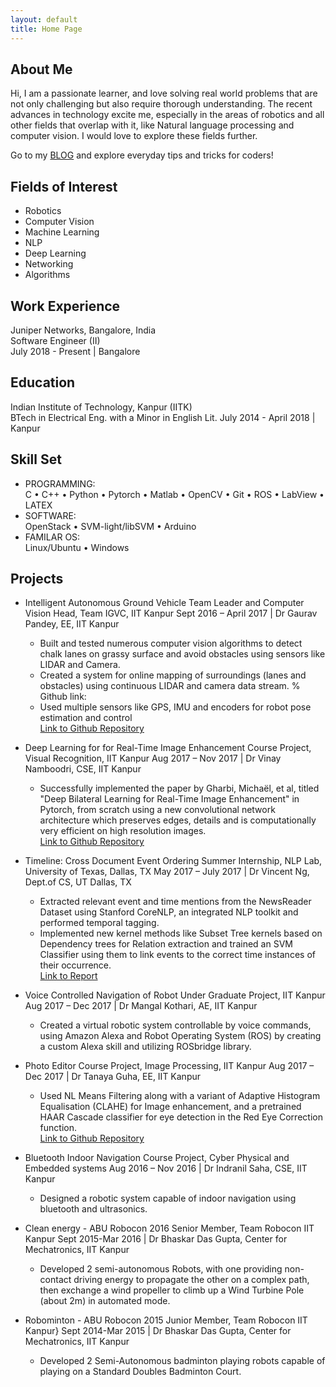 ```yaml
---
layout: default
title: Home Page
---
```


## About Me
 Hi, I am a passionate learner, and love solving real world problems that are not only challenging but also require thorough understanding. The recent advances in technology excite me, especially in the areas of robotics and all other fields that overlap with it, like Natural language processing and computer vision. I would love to explore these fields further.
 
Go to my [BLOG](blog_home.html) and explore everyday tips and tricks for coders!

## Fields of Interest
- Robotics  
- Computer Vision
- Machine Learning 
- NLP
- Deep Learning
- Networking
- Algorithms

## Work Experience
Juniper Networks, Bangalore, India<br/>
Software Engineer (II)<br/>
July 2018 - Present | Bangalore

## Education
Indian Institute of Technology, Kanpur (IITK) <br/>
BTech in Electrical Eng. with a Minor in English Lit. <bt/>
July 2014 - April 2018 | Kanpur

## Skill Set
- PROGRAMMING: <br/>
C • C++ • Python • Pytorch • Matlab • OpenCV • Git • ROS • LabView • LATEX
- SOFTWARE: <br/>
OpenStack • SVM-light/libSVM • Arduino 
- FAMILAR OS: <br/>
Linux/Ubuntu • Windows

## Projects

- Intelligent Autonomous Ground Vehicle
  Team Leader and Computer Vision Head, Team IGVC, IIT Kanpur
  Sept 2016 – April 2017 | Dr Gaurav Pandey, EE, IIT Kanpur
   * Built and tested numerous computer vision algorithms to detect chalk lanes on grassy surface and avoid obstacles using sensors like LIDAR and Camera.
   * Created a system for online mapping of surroundings (lanes and obstacles) using continuous LIDAR and camera data stream.
% Github link: 
   * Used multiple sensors like GPS, IMU and encoders for robot pose estimation and control </br>
   [Link to Github Repository](https://github.com/IGVC-IITK/computer_vision) 

- Deep Learning for for Real-Time Image Enhancement
  Course Project, Visual Recognition, IIT Kanpur 
  Aug 2017 – Nov 2017 | Dr Vinay Namboodri, CSE, IIT Kanpur
   * Successfully implemented the paper by Gharbi, Michaël, et al, titled "Deep Bilateral Learning for Real-Time Image Enhancement" in Pytorch, from scratch using a new convolutional network architecture which preserves edges, details and is computationally very efficient on high resolution images. </br>
 [Link to Github Repository](https://github.com/harshsinh/deepbilateral)
 
- Timeline: Cross Document Event Ordering
  Summer Internship, NLP Lab, University of Texas, Dallas, TX
  May 2017 – July 2017 | Dr Vincent Ng, Dept.of CS, UT Dallas, TX
    * Extracted relevant event and time mentions from the NewsReader Dataset using Stanford CoreNLP, an integrated NLP toolkit and performed temporal tagging.
    * Implemented new kernel methods like Subset Tree kernels based on Dependency trees for Relation extraction and trained an SVM Classifier using them to link events to the correct time instances of their occurrence. </br>
  [Link to Report](https://github.com/Swatigupta1997/nlp_intern)

- Voice Controlled Navigation of Robot
  Under Graduate Project, IIT Kanpur 
  Aug 2017 – Dec 2017 | Dr Mangal Kothari, AE, IIT Kanpur
    * Created a virtual robotic system controllable by voice commands, using Amazon Alexa and Robot Operating System (ROS) by creating a custom Alexa skill and utilizing ROSbridge library.

- Photo Editor
  Course Project, Image Processing, IIT Kanpur 
  Aug 2017 – Dec 2017 | Dr Tanaya Guha, EE, IIT Kanpur
   * Used NL Means Filtering along with a variant of Adaptive Histogram Equalisation (CLAHE) for Image enhancement, and a pretrained HAAR Cascade classifier for eye detection in the Red Eye Correction function. </br>
 [Link to Github Repository](https://github.com/Swatigupta1997/EE604)

- Bluetooth Indoor Navigation
  Course Project, Cyber Physical and Embedded systems
  Aug 2016 – Nov 2016 | Dr Indranil Saha, CSE, IIT Kanpur
   * Designed a robotic system capable of indoor navigation using bluetooth and ultrasonics.

- Clean energy - ABU Robocon 2016
  Senior Member, Team Robocon IIT Kanpur
  Sept 2015-Mar 2016 | Dr Bhaskar Das Gupta, Center for Mechatronics, IIT Kanpur
   * Developed 2 semi-autonomous Robots, with one providing non-contact driving energy to propagate the other on a complex path, then exchange a wind propeller to climb up a Wind Turbine Pole (about 2m) in automated mode.
   
- Robominton -  ABU Robocon 2015
  Junior Member, Team Robocon IIT Kanpur}
  Sept 2014-Mar 2015 | Dr Bhaskar Das Gupta, Center for Mechatronics, IIT Kanpur
   * Developed 2 Semi-Autonomous badminton playing robots capable of playing on a Standard Doubles Badminton Court.

